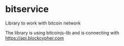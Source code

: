 # bitservice
Library to work with bitcoin network

The library is using bitcoinjs-lib and is connecting with https://api.blockcypher.com
